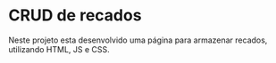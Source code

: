 # CRUD de recados
 Neste projeto esta desenvolvido uma página para armazenar recados, utilizando HTML, JS e CSS.
